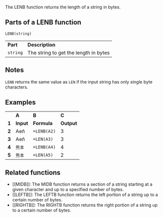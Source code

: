 The LENB function returns the length of a string in bytes.

Parts of a LENB function
------------------------

`LENB(string)`

|  |  |
| --- | --- |
| **Part** | **Description** |
| `string` | The string to get the length in bytes |

Notes
-----

`LENB` returns the same value as `LEN` if the input string has only single byte characters.

Examples
--------

|  |  |  |  |
| --- | --- | --- | --- |
|  | **A** | **B** | **C** |
| **1** | **Input** | **Formula** | **Output** |
| **2** | Aeñ | `=LENB(A2)` | 3 |
| **3** | Aeñ | `=LEN(A3)` | 3 |
| **4** | `熊本` | `=LENB(A4)` | 4 |
| **5** | `熊本` | `=LEN(A5)` | 2 |

Related functions
-----------------

* [[MIDB]]: ​The MIDB function returns a section of a string starting at a given character and up to a specified number of bytes.
* [[LEFTB]]: The LEFTB function returns the left portion of a string up to a certain number of bytes.
* [[RIGHTB]]: The RIGHTB function returns the right portion of a string up to a certain number of bytes.